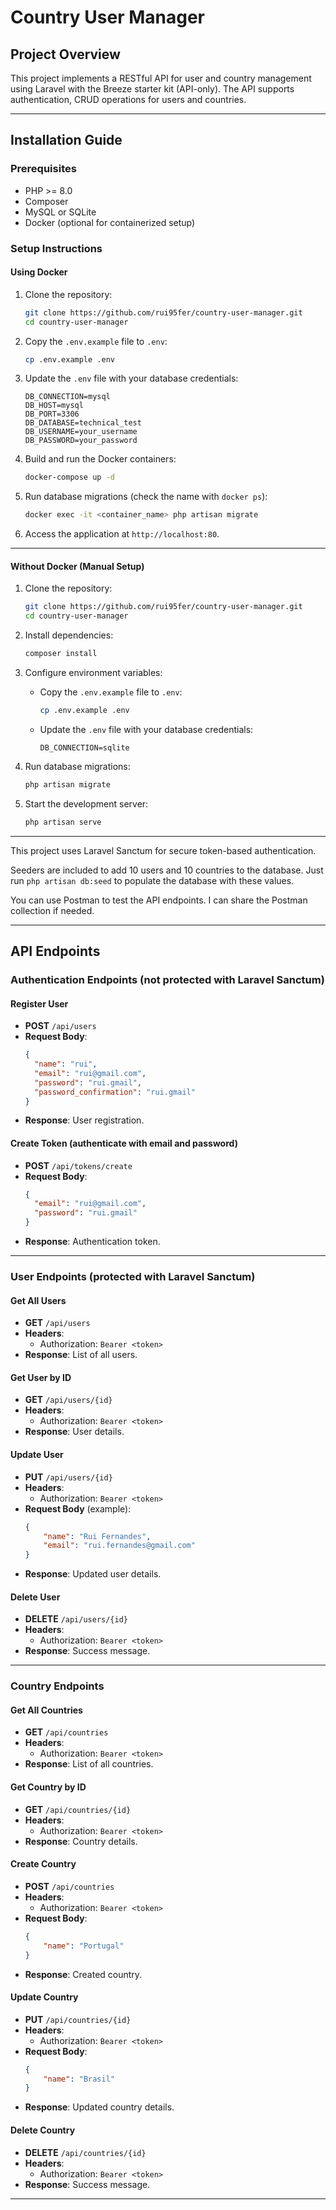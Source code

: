 # Country User Manager

## Project Overview
This project implements a RESTful API for user and country management using Laravel with the Breeze starter kit (API-only). 
The API supports authentication, CRUD operations for users and countries.

---

## Installation Guide

### Prerequisites
- PHP >= 8.0
- Composer
- MySQL or SQLite
- Docker (optional for containerized setup)

### Setup Instructions

#### Using Docker

1. Clone the repository:
   ```bash
   git clone https://github.com/rui95fer/country-user-manager.git
   cd country-user-manager
   ```

2. Copy the `.env.example` file to `.env`:
   ```bash
   cp .env.example .env
   ```

3. Update the `.env` file with your database credentials:
   ```env
   DB_CONNECTION=mysql
   DB_HOST=mysql
   DB_PORT=3306
   DB_DATABASE=technical_test
   DB_USERNAME=your_username
   DB_PASSWORD=your_password
   ```

4. Build and run the Docker containers:
   ```bash
   docker-compose up -d
   ```

5. Run database migrations (check the name with `docker ps`):
   ```bash
   docker exec -it <container_name> php artisan migrate
   ```

6. Access the application at `http://localhost:80`.

---

#### Without Docker (Manual Setup)

1. Clone the repository:
   ```bash
   git clone https://github.com/rui95fer/country-user-manager.git
   cd country-user-manager
   ```

2. Install dependencies:
   ```bash
   composer install
   ```

3. Configure environment variables:
    - Copy the `.env.example` file to `.env`:
      ```bash
      cp .env.example .env
      ```
    - Update the `.env` file with your database credentials:
      ```env
      DB_CONNECTION=sqlite
      ```

4. Run database migrations:
   ```bash
   php artisan migrate
   ```

5. Start the development server:
   ```bash
   php artisan serve
   ```

---

This project uses Laravel Sanctum for secure token-based authentication.

Seeders are included to add 10 users and 10 countries to the database.
Just run `php artisan db:seed` to populate the database with these values.

You can use Postman to test the API endpoints.
I can share the Postman collection if needed.

---

## API Endpoints

### Authentication Endpoints (not protected with Laravel Sanctum)

#### Register User
- **POST** `/api/users`
- **Request Body**:
  ```json
  {
    "name": "rui",
    "email": "rui@gmail.com",
    "password": "rui.gmail",
    "password_confirmation": "rui.gmail"
  }
  ```
- **Response**: User registration.

#### Create Token (authenticate with email and password)
- **POST** `/api/tokens/create`
- **Request Body**:
  ```json
  {
    "email": "rui@gmail.com",
    "password": "rui.gmail"
  }
  ```
- **Response**: Authentication token.

---

### User Endpoints (protected with Laravel Sanctum)

#### Get All Users
- **GET** `/api/users`
- **Headers**:
    - Authorization: `Bearer <token>`
- **Response**: List of all users.

#### Get User by ID
- **GET** `/api/users/{id}`
- **Headers**:
    - Authorization: `Bearer <token>`
- **Response**: User details.

#### Update User
- **PUT** `/api/users/{id}`
- **Headers**:
    - Authorization: `Bearer <token>`
- **Request Body** (example):
  ```json
  {
      "name": "Rui Fernandes",
      "email": "rui.fernandes@gmail.com"
  }
  ```
- **Response**: Updated user details.

#### Delete User
- **DELETE** `/api/users/{id}`
- **Headers**:
    - Authorization: `Bearer <token>`
- **Response**: Success message.

---

### Country Endpoints

#### Get All Countries
- **GET** `/api/countries`
- **Headers**:
    - Authorization: `Bearer <token>`
- **Response**: List of all countries.

#### Get Country by ID
- **GET** `/api/countries/{id}`
- **Headers**:
    - Authorization: `Bearer <token>`
- **Response**: Country details.

#### Create Country
- **POST** `/api/countries`
- **Headers**:
    - Authorization: `Bearer <token>`
- **Request Body**:
  ```json
  {
      "name": "Portugal"
  }
  ```
- **Response**: Created country.

#### Update Country
- **PUT** `/api/countries/{id}`
- **Headers**:
    - Authorization: `Bearer <token>`
- **Request Body**:
  ```json
  {
      "name": "Brasil"
  }
  ```
- **Response**: Updated country details.

#### Delete Country
- **DELETE** `/api/countries/{id}`
- **Headers**:
    - Authorization: `Bearer <token>`
- **Response**: Success message.

---
